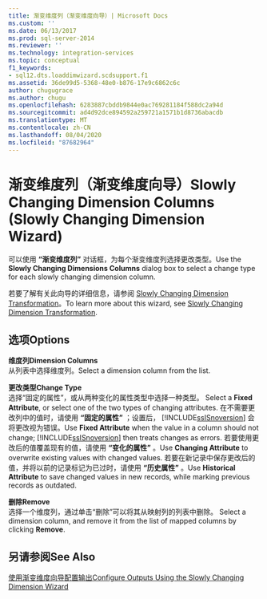```yaml
---
title: 渐变维度列（渐变维度向导）| Microsoft Docs
ms.custom: ''
ms.date: 06/13/2017
ms.prod: sql-server-2014
ms.reviewer: ''
ms.technology: integration-services
ms.topic: conceptual
f1_keywords:
- sql12.dts.loaddimwizard.scdsupport.f1
ms.assetid: 36de99d5-5368-48e0-b876-17e9c6862c6c
author: chugugrace
ms.author: chugu
ms.openlocfilehash: 6283887cbddb9844e0ac769281184f588dc2a94d
ms.sourcegitcommit: ad4d92dce894592a259721a1571b1d8736abacdb
ms.translationtype: MT
ms.contentlocale: zh-CN
ms.lasthandoff: 08/04/2020
ms.locfileid: "87682964"
---
```

# <a name="slowly-changing-dimension-columns-slowly-changing-dimension-wizard"></a><span data-ttu-id="ccd37-102">渐变维度列（渐变维度向导）</span><span class="sxs-lookup"><span data-stu-id="ccd37-102">Slowly Changing Dimension Columns (Slowly Changing Dimension Wizard)</span></span>
  <span data-ttu-id="ccd37-103">可以使用 **“渐变维度列”** 对话框，为每个渐变维度列选择更改类型。</span><span class="sxs-lookup"><span data-stu-id="ccd37-103">Use the **Slowly Changing Dimensions Columns** dialog box to select a change type for each slowly changing dimension column.</span></span>  
  
 <span data-ttu-id="ccd37-104">若要了解有关此向导的详细信息，请参阅 [Slowly Changing Dimension Transformation](slowly-changing-dimension-transformation.md)。</span><span class="sxs-lookup"><span data-stu-id="ccd37-104">To learn more about this wizard, see [Slowly Changing Dimension Transformation](slowly-changing-dimension-transformation.md).</span></span>  
  
## <a name="options"></a><span data-ttu-id="ccd37-105">选项</span><span class="sxs-lookup"><span data-stu-id="ccd37-105">Options</span></span>  
 <span data-ttu-id="ccd37-106">**维度列**</span><span class="sxs-lookup"><span data-stu-id="ccd37-106">**Dimension Columns**</span></span>  
 <span data-ttu-id="ccd37-107">从列表中选择维度列。</span><span class="sxs-lookup"><span data-stu-id="ccd37-107">Select a dimension column from the list.</span></span>  
  
 <span data-ttu-id="ccd37-108">**更改类型**</span><span class="sxs-lookup"><span data-stu-id="ccd37-108">**Change Type**</span></span>  
 <span data-ttu-id="ccd37-109">选择“固定的属性”，或从两种变化的属性类型中选择一种类型。 </span><span class="sxs-lookup"><span data-stu-id="ccd37-109">Select a **Fixed Attribute**, or select one of the two types of changing attributes.</span></span> <span data-ttu-id="ccd37-110">在不需要更改列中的值时，请使用 **“固定的属性”** ；设置后， [!INCLUDE[ssISnoversion](../../../includes/ssisnoversion-md.md)] 会将更改视为错误。</span><span class="sxs-lookup"><span data-stu-id="ccd37-110">Use **Fixed Attribute** when the value in a column should not change; [!INCLUDE[ssISnoversion](../../../includes/ssisnoversion-md.md)] then treats changes as errors.</span></span> <span data-ttu-id="ccd37-111">若要使用更改后的值覆盖现有的值，请使用 **“变化的属性”** 。</span><span class="sxs-lookup"><span data-stu-id="ccd37-111">Use **Changing Attribute** to overwrite existing values with changed values.</span></span> <span data-ttu-id="ccd37-112">若要在新记录中保存更改后的值，并将以前的记录标记为已过时，请使用 **“历史属性”** 。</span><span class="sxs-lookup"><span data-stu-id="ccd37-112">Use **Historical Attribute** to save changed values in new records, while marking previous records as outdated.</span></span>  
  
 <span data-ttu-id="ccd37-113">**删除**</span><span class="sxs-lookup"><span data-stu-id="ccd37-113">**Remove**</span></span>  
 <span data-ttu-id="ccd37-114">选择一个维度列，通过单击“删除”可以将其从映射列的列表中删除。 </span><span class="sxs-lookup"><span data-stu-id="ccd37-114">Select a dimension column, and remove it from the list of mapped columns by clicking **Remove**.</span></span>  
  
## <a name="see-also"></a><span data-ttu-id="ccd37-115">另请参阅</span><span class="sxs-lookup"><span data-stu-id="ccd37-115">See Also</span></span>  
 [<span data-ttu-id="ccd37-116">使用渐变维度向导配置输出</span><span class="sxs-lookup"><span data-stu-id="ccd37-116">Configure Outputs Using the Slowly Changing Dimension Wizard</span></span>](configure-outputs-using-the-slowly-changing-dimension-wizard.md)  
  
  
